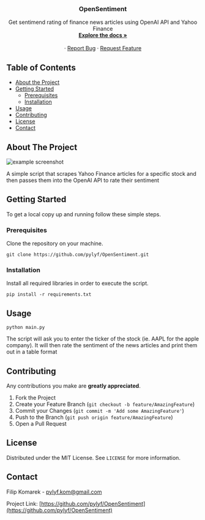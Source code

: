 
<br />
<p align="center">


  <h3 align="center">OpenSentiment</h3>

  <p align="center">
    Get sentimend rating of finance news articles using OpenAI API and Yahoo Finance
    <br />
    <a href="https://github.com/pylyf/OpenSentiment"><strong>Explore the docs »</strong></a>
    <br />
    <br />
    ·
    <a href="https://github.com/pylyf/OpenSentiment/issues">Report Bug</a>
    ·
    <a href="https://github.com/pylyf/OpenSentiment/issues">Request Feature</a>
  </p>
</p>



<!-- TABLE OF CONTENTS -->
## Table of Contents

* [About the Project](#about-the-project)
* [Getting Started](#getting-started)
  * [Prerequisites](#prerequisites)
  * [Installation](#installation)
* [Usage](#usage)
* [Contributing](#contributing)
* [License](#license)
* [Contact](#contact)



<!-- ABOUT THE PROJECT -->
## About The Project

![example screenshot](https://github.com/pylyf/OpenSentiment/blob/master/screenshots/example.png)

A simple script that scrapes Yahoo Finance articles for a specific stock and then passes them into the OpenAI API to rate their sentiment
<!-- GETTING STARTED -->
## Getting Started

To get a local copy up and running follow these simple steps.

### Prerequisites

Clone the repository on your machine.
```
git clone https://github.com/pylyf/OpenSentiment.git
```

### Installation
 
Install all required libraries in order to execute the script.
```
pip install -r requirements.txt
```

<!-- USAGE EXAMPLES -->
## Usage
```
python main.py
```

The script will ask you to enter the ticker of the stock (ie. AAPL for the apple company).
It will then rate the sentiment of the news articles and print them out in a table format

<!-- CONTRIBUTING -->
## Contributing

Any contributions you make are **greatly appreciated**.

1. Fork the Project
2. Create your Feature Branch (`git checkout -b feature/AmazingFeature`)
3. Commit your Changes (`git commit -m 'Add some AmazingFeature'`)
4. Push to the Branch (`git push origin feature/AmazingFeature`)
5. Open a Pull Request

<!-- LICENSE -->
## License

Distributed under the MIT License. See `LICENSE` for more information.

<!-- CONTACT -->
## Contact

Filip Komarek - pylyf.kom@gmail.com

Project Link: [https://github.com/pylyf/OpenSentiment](https://github.com/pylyf/OpenSentiment)


<!-- MARKDOWN LINKS & IMAGES -->
<!-- https://www.markdownguide.org/basic-syntax/#reference-style-links -->
[contributors-shield]: https://img.shields.io/github/contributors/othneildrew/Best-README-Template.svg?style=flat-square
[contributors-url]: https://github.com/othneildrew/Best-README-Template/graphs/contributors
[forks-shield]: https://img.shields.io/github/forks/othneildrew/Best-README-Template.svg?style=flat-square
[forks-url]: https://github.com/othneildrew/Best-README-Template/network/members
[stars-shield]: https://img.shields.io/github/stars/othneildrew/Best-README-Template.svg?style=flat-square
[stars-url]: https://github.com/othneildrew/Best-README-Template/stargazers
[issues-shield]: https://img.shields.io/github/issues/othneildrew/Best-README-Template.svg?style=flat-square
[issues-url]: https://github.com/othneildrew/Best-README-Template/issues
[license-shield]: https://img.shields.io/github/license/othneildrew/Best-README-Template.svg?style=flat-square
[license-url]: https://github.com/othneildrew/Best-README-Template/blob/master/LICENSE.txt
[linkedin-shield]: https://img.shields.io/badge/-LinkedIn-black.svg?style=flat-square&logo=linkedin&colorB=555
[linkedin-url]: https://linkedin.com/in/othneildrew
[product-screenshot]: images/screenshot.png
